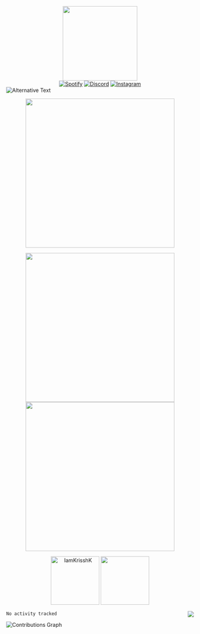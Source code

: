 
<div id="header" align="center">
  <img src="https://avatars.githubusercontent.com/u/84907618?s=400&u=e3162706d0c6c30651bcc5311f16fa4d5f727f10&v=4" width="200"/>
</div>

<div id="badges" align = "center">
  <a href = 'https://open.spotify.com/user/afioa9i2ldluybjq2eoo4bjx9'>
    <img src="https://img.shields.io/badge/Spotify-darkgreen?style=for-the-badge&logo=spotify&logoColor=black" alt="Spotify"/></a>
  <a href = 'https://discord.com/channels/@me/874536133273456640'>  
    <img src="https://img.shields.io/badge/Discord-darkblue?style=for-the-badge&logo=Discord&logoColor=white" alt="Discord"/></a>
  <a href = ''>
  <img src="https://img.shields.io/badge/Instagram-black?style=for-the-badge&logo=instagram&logoColor=white" alt="Instagram"/></a>
</div>
<img src="https://github.com/IamKrisshK/IamKrisshK/blob/master/images/codeStats.svg" alt="Alternative Text"/>
<p align = "center">
  <img align = "center" src="https://metrics.lecoq.io/IamKrisshK?template=modern&config.timezone=Asia%2FKolkata " height="400">
</p>
<p align = "center">
  <img src = "https://github-readme-stats.vercel.app/api?username=IamKrisshK&show_icons=true&theme=dracula&hide_border=true&count_private=true" width = 400>
  <img src = "https://github-readme-streak-stats.herokuapp.com?user=IamKrisshK&theme=dracula&hide_border=true" width = 400>
</p>

<p align = "center">
  <img src="https://github-stats-alpha.vercel.app/api?username=IamKrisshK&bc=ebebeb&ic=FFA500&bg_color=000000" alt="IamKrisshK" height="130" />
  <img src="https://github-profile-summary-cards.vercel.app/api/cards/profile-details?username=IamKrisshK&theme=dracula" height="130"/>
</p>

<img align = "right" src="https://github-readme-stats.vercel.app/api/top-langs/?username=IamKrisshK&theme=dracula&layout=compact&hide_border=true">
<!--START_SECTION:waka-->

```text
No activity tracked
```

<!--END_SECTION:waka-->

<img align="center" src="https://activity-graph.herokuapp.com/graph?username=IamKrisshK&theme=github" alt="Contributions Graph">
